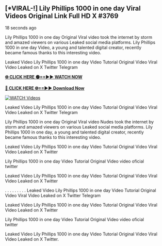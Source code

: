 ## [*VIRAL-!] Lily Phillips 1000 in one day Viral Videos Original Link Full HD X #3769

18 seconds ago

Lily Phillips 1000 in one day Original Viral video took the internet by storm and amazed viewers on various Leaked social media platforms. Lily Phillips 1000 in one day Video, a young and talented digital creator, recently became famous thanks to this interesting video.

Leaked Video Lily Phillips 1000 in one day Video Tutorial Original Video Viral Video Leaked on X Twitter Telegram

**[🌐 CLICK HERE 🟢==►► WATCH NOW](https://russelviper69.blogspot.com/p/valo-video.html)**

**[🔴 CLICK HERE 🌐==►► Download Now](https://russelviper69.blogspot.com/p/valo-video.html)**

[![WATCH Videos](https://i.imgur.com/dJHk4Zq.gif)](https://russelviper69.blogspot.com/p/valo-video.html)

Leaked Video Lily Phillips 1000 in one day Video Tutorial Original Video Viral Video Leaked on X Twitter Telegram

Lily Phillips 1000 in one day Original Viral video Nudes took the internet by storm and amazed viewers on various Leaked social media platforms. Lily Phillips 1000 in one day, a young and talented digital creator, recently became famous thanks to this interesting video.

Leaked Video Lily Phillips 1000 in one day Video Tutorial Original Video Viral Video Leaked on X Twitter

Lily Phillips 1000 in one day Video Tutorial Original Video video oficial twitter

Leaked Video Lily Phillips 1000 in one day Video Tutorial Original Video Viral Video Leaked on X Twitter

. . . . . . . . . Leaked Video Lily Phillips 1000 in one day Video Tutorial Original Video Viral Video Leaked on X Twitter Telegram

Leaked Video Lily Phillips 1000 in one day Video Tutorial Original Video Viral Video Leaked on X Twitter

Lily Phillips 1000 in one day Video Tutorial Original Video video oficial twitter

Leaked Video Lily Phillips 1000 in one day Video Tutorial Original Video Viral Video Leaked on X Twitter.